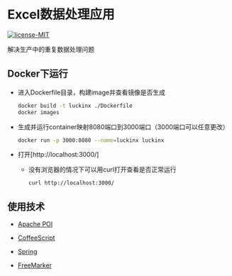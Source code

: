 # Excel数据处理应用
[![license-MIT](https://img.shields.io/badge/license-MIT-green?style=flat-square)](https://github.com/wadeee/luckinx/blob/master/LICENSE)



解决生产中的重复数据处理问题

## Docker下运行

+ 进入Dockerfile目录，构建image并查看镜像是否生成

    ```bash
    docker build -t luckinx ./Dockerfile
    docker images
    ```

+ 生成并运行container映射8080端口到3000端口（3000端口可以任意更改）

    ```bash
    docker run -p 3000:8080 --name=luckinx luckinx
    ```

+ 打开[http://localhost:3000/]

    - 没有浏览器的情况下可以用curl打开查看是否正常运行
  
        ```shell script
        curl http://localhost:3000/
        ```


## 使用技术

+ [Apache POI](https://poi.apache.org/)

+ [CoffeeScript](https://coffeescript.org/)

+ [Spring](https://spring.io/)

+ [FreeMarker](https://freemarker.apache.org/)

